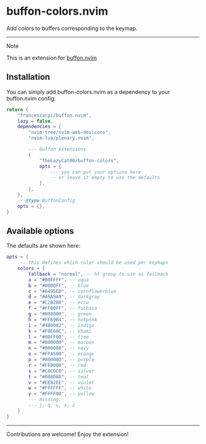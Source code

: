 # buffon-colors.nvim

Add colors to buffers corresponding to the keymap.

---

> [!NOTE]
> This is an extension for [buffon.nvim](https://github.com/francescarpi/buffon.nvim)

## Installation

You can simply add buffon-colors.nvim as a dependency to your buffon.nvim config:

```lua
return {
    "francescarpi/buffon.nvim",
    lazy = false,
    dependencies = {
        "nvim-tree/nvim-web-devicons",
        "nvim-lua/plenary.nvim",

        --- buffon extensions
        {
            "TheLazyCat00/buffon-colors",
            opts = {
                --- you can put your options here
                -- or leave it empty to use the defaults
            },
        },
    },
    ---@type BuffonConfig
    opts = {},
}
```

## Available options

The defaults are shown here:

```lua
opts = {
    --- this defines which color should be used per keymaps
    colors = {
        fallback = "normal", -- hl group to use as fallback
        a = "#00FFFF", -- aqua
        b = "#0000FF", -- blue
        c = "#6495ED", -- cornflowerblue
        d = "#A9A9A9", -- darkgray
        e = "#C2B280", -- ecru
        f = "#FF00FF", -- fuchsia
        g = "#008000", -- green
        h = "#FF69B4", -- hotpink
        i = "#4B0082", -- indigo
        k = "#F0E68C", -- khaki
        l = "#00FF00", -- lime
        m = "#800000", -- maroon
        n = "#000080", -- navy
        o = "#FFA500", -- orange
        p = "#800080", -- purple
        r = "#FF0000", -- red
        s = "#C0C0C0", -- silver
        t = "#008080", -- teal
        v = "#EE82EE", -- violet
        w = "#FFFFFF", -- white
        y = "#FFFF00", -- yellow
        --- missing:
        --- j, q, u, x, z
    }
}
```

---

Contributions are welcome! Enjoy the extension!
